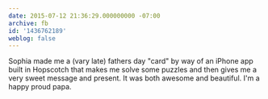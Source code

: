 ```yaml
---
date: 2015-07-12 21:36:29.000000000 -07:00
archive: fb
id: '1436762189'
weblog: false
---
```


Sophia made me a (vary late) fathers day "card" by way of an iPhone app built in Hopscotch that makes me solve some puzzles and then gives me a very sweet message and present. It was both awesome and beautiful. I'm a happy proud papa.
